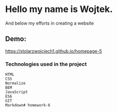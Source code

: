 # Hello my name is Wojtek. 

And below my efforts in creating a website

## Demo:
https://stolarzwojciech1.github.io/homepage-5
 
### Technologies used in the project

    HTML
    CSS
    Normalize
    BEM
    JavaScript
    ES6
    GIT
    Markdown#   h o m e w o r k - 6  
 